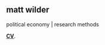 ## matt wilder
political economy | research methods

<b>[CV](https://github.com/matt-wilder/mattwilder.net/edit/gh-pages/index.md)</b>.



